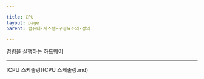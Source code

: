 ```yaml
---

title: CPU
layout: page
parent: 컴퓨터-시스템-구성요소의-정의

---
```


명령을 실행하는 하드웨어

***

[CPU 스케줄링](CPU 스케줄링.md)